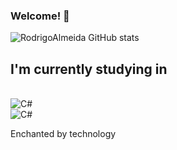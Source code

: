 ### Welcome! 👋 
![RodrigoAlmeida GitHub stats](https://github-readme-stats.vercel.app/api?username=RodrigoAlmeidaDEV&show_icons=true&theme=tokyonight)

## I'm currently studying in

<div style="display: inline_block"><br/>
 <img aling="center" alt="C#" src="https://img.shields.io/badge/C%23-239120?style=for-the-badge&logo=c-sharp&logoColor=white" />
 </div>
 <img aling="center" alt="C#" src="https://img.shields.io/badge/JavaScript-F7DF1E?style=for-the-badge&logo=javascript&logoColor=black" />
 </div><br/>
 
 Enchanted by technology
